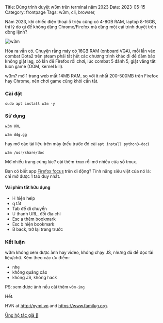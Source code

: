 Title: Dùng trình duyệt w3m trên terminal năm 2023
Date: 2023-05-15
Category: frontpage
Tags: w3m, cli, browser,

Năm 2023, khi chiếc điện thoại 5 triệu cũng có 4-8GB RAM, laptop 8-16GB, thì lý do gì để không dùng Chrome/Firefox mà dùng một cái trình duyệt trên dòng lệnh?

![w3m]({static}/images/w3m.png)

Hóa ra vẫn có. Chuyện rằng máy có 16GB RAM (onboard VGA), mỗi lần vào combat Dota2 trên steam phải tắt hết các chương trình khác đi để đảm bảo không giật lag, có lần để Firefox rồi chơi, lúc combat 5 đánh 5, giật văng tắt luôn game (OOM, kernel kill).

w3m? mở 1 trang web mất 14MB RAM, so với ít nhất 200-500MB trên Firefox hay Chrome, nên chơi game cũng khỏi cần tắt.

### Cài đặt

```
sudo apt install w3m -y
```

### Sử dụng
`w3m URL`

```
w3m ddg.gg
```

hay mở các tài liệu trên máy (nếu trước đó cài `apt install python3-doc`)

```
w3m /usr/share/doc
```

Mở nhiều trang cùng lúc? cài thêm `tmux` rồi mở nhiều cửa sổ tmux.

Bạn có biết app [Firefox focus](https://www.mozilla.org/en-US/firefox/browsers/mobile/focus/) trên di động? Tính năng siêu việt của nó là: chỉ mở được 1 tab duy nhất.

#### Vài phím tắt hữu dụng
- H hiện help
- q tắt
- Tab để di chuyển
- U thanh URL, đổi địa chỉ 
- Esc a thêm bookmark
- Esc b hiện bookmark
- B back, trở lại trang trước 
### Kết luận
w3m không xem được ảnh hay video, không chạy JS, nhưng đủ để đọc tài liệu/chữ. Kèm theo các ưu điểm:

- nhẹ
- không quảng cáo
- không JS, không hack

PS: xem được ảnh nếu cài thêm `w3m-img`

Hết.

HVN at <http://pymi.vn> and <https://www.familug.org>.

[Ủng hộ tác giả 🍺](https://www.familug.org/p/ung-ho.html)

